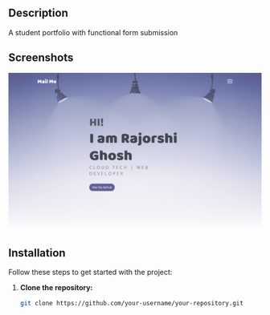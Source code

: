 ## Description

A student portfolio with functional form submission

## Screenshots

![Screenshot](assets/imgs/ss.png)

## Installation

Follow these steps to get started with the project:

1. **Clone the repository:**

   ```bash
   git clone https://github.com/your-username/your-repository.git
